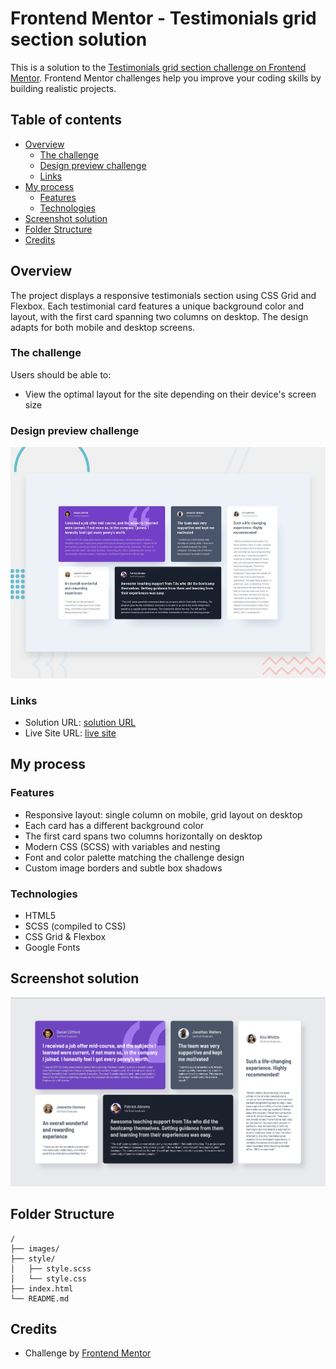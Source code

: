 # Frontend Mentor - Testimonials grid section solution

This is a solution to the [Testimonials grid section challenge on Frontend Mentor](https://www.frontendmentor.io/challenges/testimonials-grid-section-Nnw6J7Un7). Frontend Mentor challenges help you improve your coding skills by building realistic projects. 

## Table of contents

- [Overview](#overview)
  - [The challenge](#the-challenge)
  - [Design preview challenge](#design-preview-challenge)
  - [Links](#links)
- [My process](#my-process)
  - [Features](#features)
  - [Technologies](#technologies)
- [Screenshot solution](#screenshot-solution)
- [Folder Structure](#folder-structure)
- [Credits](#credits)


## Overview
The project displays a responsive testimonials section using CSS Grid and Flexbox. Each testimonial card features a unique background color and layout, with the first card spanning two columns on desktop. The design adapts for both mobile and desktop screens.


### The challenge

Users should be able to:

- View the optimal layout for the site depending on their device's screen size

### Design preview challenge
![Design preview for the Testimonials grid section coding challenge](./preview.jpg)


### Links

- Solution URL: [solution URL](https://github.com/alepacc/testimonial-grid-section)
- Live Site URL: [live site](https://your-live-site-url.com)

## My process

### Features

- Responsive layout: single column on mobile, grid layout on desktop
- Each card has a different background color
- The first card spans two columns horizontally on desktop
- Modern CSS (SCSS) with variables and nesting
- Font and color palette matching the challenge design
- Custom image borders and subtle box shadows

### Technologies

- HTML5
- SCSS (compiled to CSS)
- CSS Grid & Flexbox
- Google Fonts

## Screenshot solution

![Project Screenshot](images/Screenshot.png)

## Folder Structure

```
/
├── images/
├── style/
│   ├── style.scss
│   └── style.css
├── index.html
└── README.md
```


## Credits

- Challenge by [Frontend Mentor](https://www.frontendmentor.io)
